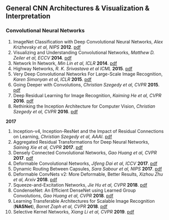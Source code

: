 ## General CNN Architectures & Visualization & Interpretation

### Convolutional Neural Networks
1. ImageNet Classification with Deep Convolutional Neural Networks, *Alex Krizhevsky et al, NIPS* **2012**. [pdf](https://papers.nips.cc/paper/4824-imagenet-classification-with-deep-convolutional-neural-networks.pdf)
1. Visualizing and Understanding Convolutional Networks, *Matthew D. Zeiler et al, ECCV* **2014**. [pdf](https://arxiv.org/pdf/1311.2901.pdf) 
1. Network In Network, *Min Lin et al, ICLR* **2014**. [pdf](https://arxiv.org/pdf/1312.4400.pdf)
1. Highway Networks, *R. K. Srivastava et al ICML* **2015**. [pdf](https://arxiv.org/pdf/1505.00387.pdf)
1. Very Deep Convolutional Networks For Large-Scale Image Recognition, *Karen Simonyan et al, ICLR* **2015**. [pdf](https://arxiv.org/pdf/1409.1556.pdf)
1. Going Deeper with Convolutions, *Christian Szegedy et al, CVPR* **2015**. [pdf](https://www.cs.unc.edu/~wliu/papers/GoogLeNet.pdf)
1. Deep Residual Learning for Image Recognition, *Kaiming He et al, CVPR* **2016**. [pdf](https://arxiv.org/pdf/1512.03385.pdf)
1. Rethinking the Inception Architecture for Computer Vision, *Christian Szegedy et al, CVPR* **2016**. [pdf](https://arxiv.org/pdf/1512.00567.pdf)

**2017**
1. Inception-v4, Inception-ResNet and the Impact of Residual Connections on Learning, *Christian Szegedy et al, AAAI*. [pdf](https://arxiv.org/pdf/1602.07261.pdf)
1. Aggregated Residual Transformations for Deep Neural Networks, *Saining Xie et al, CVPR* **2017**. [pdf](https://arxiv.org/pdf/1611.05431.pdf)
1. Densely Connected Convolutional Networks, *Gao Huang et al, CVPR* **2017**. [pdf](https://arxiv.org/pdf/1608.06993.pdf)
1. Deformable Convolutional Networks, *Jifeng Dai et al, ICCV* **2017**. [pdf](https://arxiv.org/pdf/1703.06211.pdf)
1. Dynamic Routing Between Capsules, *Sara Sabour et al, NIPS* **2017**. [pdf](https://papers.nips.cc/paper/6975-dynamic-routing-between-capsules.pdf)
1. Deformable ConvNets v2: More Deformable, Better Results, *Xizhou Zhu et al, Arxiv* **2018**. [pdf](https://arxiv.org/pdf/1811.11168.pdf)
1. Squeeze-and-Excitation Networks, *Jie Hu et al, CVPR* **2018**. [pdf](https://arxiv.org/pdf/1709.01507.pdf)
1. CondenseNet: An Efficient DenseNet using Learned Group Convolutions, *Gao Huang et al, CVPR* **2018**. [pdf](https://arxiv.org/pdf/1711.09224.pdf)
1. Learning Transferable Architectures for Scalable Image Recognition (**NASNet**), *Barret Zoph et al, CVPR* **2018**. [pdf](https://arxiv.org/pdf/1707.07012.pdf)
1. Selective Kernel Networks, *Xiang Li et al, CVPR* **2019**. [pdf](https://arxiv.org/pdf/1903.06586.pdf)
